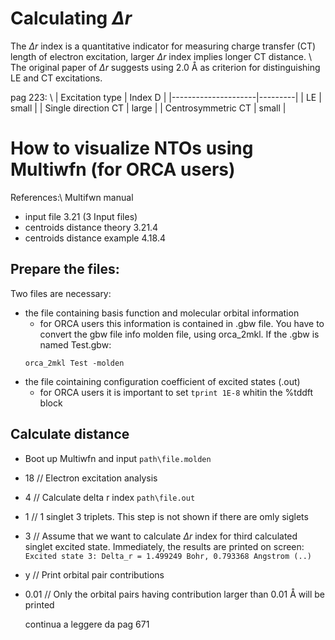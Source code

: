 # Calculating $\Delta r$
The $\Delta r$ index is a quantitative indicator for measuring charge transfer (CT) length of electron excitation, 
larger $\Delta r$ index implies longer CT distance. \\
The original paper of $\Delta r$ suggests using 2.0 Å as criterion for distinguishing LE and CT excitations.

pag 223: \\
| Excitation type     | Index D |
|---------------------|---------|
| LE                  | small   |
| Single direction CT | large   |
| Centrosymmetric CT  | small   |



# How to visualize NTOs using Multiwfn (for ORCA users)
References:\ 
Multifwn manual
- input file 3.21 (3 Input files)
- centroids distance theory 3.21.4
- centroids distance example 4.18.4

## Prepare the files:
Two files are necessary:
- the file containing basis function and molecular orbital information
	- for ORCA users this information is contained in .gbw file. You have to convert the gbw file info molden file, using orca_2mkl. If the .gbw is named Test.gbw: 
	```
	orca_2mkl Test -molden
	```
- the file cointaining configuration coefficient of excited states (.out)
    - for ORCA users it is important to set ```tprint 1E-8``` whitin the %tddft block



## Calculate distance
- Boot up Multiwfn and input 
``` path\file.molden ```
- 18 // Electron excitation analysis
- 4 // Calculate delta r index 	``` path\file.out ```
- 1 // 1 singlet 3 triplets. This step is not shown if there are omly siglets
- 3 // Assume that we want to calculate $\Delta r$ index for third calculated singlet excited state. Immediately, the results are printed on screen: ``` Excited state 3: Delta_r = 1.499249 Bohr, 0.793368 Angstrom (..)  ```
- y  // Print orbital pair contributions
- 0.01 // Only the orbital pairs having contribution larger than 0.01 Å will be printed


  continua a leggere da pag 671

